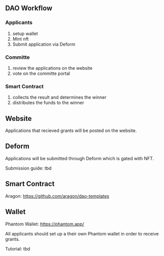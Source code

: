 ## DAO Workflow

### Applicants

1.  setup wallet
2.  Mint nft
3.  Submit application via Deform

### Committe

1. review the applications on the website
2. vote on the committe portal

### Smart Contract

1. collects the result and determines the winner
2. distributes the funds to the winner

## Website

Applications that recieved grants will be posted on the website.

## Deform

Applications will be submitted through Deform which is gated with NFT.

Submission guide: tbd

## Smart Contract

Aragon: https://github.com/aragon/dao-templates

## Wallet

Phantom Wallet: https://phantom.app/

All applicants should set up a their own Phantom wallet in order to receive grants.

Tutorial: tbd
